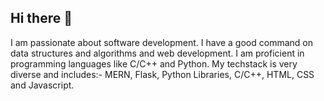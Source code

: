 ## Hi there 👋

<!--
**YUMAN03/YUMAN03** is a ✨ _special_ ✨ repository because its `README.md` (this file) appears on your GitHub profile.

Here are some ideas to get you started:

- 🔭  I’m currently working on ...
- 🌱 I’m currently learning ...
- 👯 I’m looking to collaborate on ...
- 🤔 I’m looking for help with ...
- 💬 Ask me about ...
- 📫 How to reach me: ...
- 😄 Pronouns: ...
- ⚡ Fun fact: ...
-->
I am passionate about software development. I have a good command on data structures and algorithms and web development. I am proficient in programming languages like C/C++ and Python.
My techstack is very diverse and includes:- MERN, Flask, Python Libraries, C/C++, HTML, CSS and Javascript.
